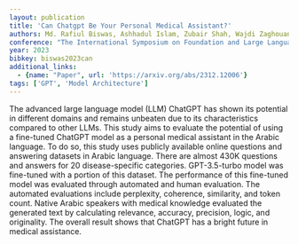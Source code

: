 ```yaml
---
layout: publication
title: 'Can Chatgpt Be Your Personal Medical Assistant?'
authors: Md. Rafiul Biswas, Ashhadul Islam, Zubair Shah, Wajdi Zaghouani, Samir Brahim Belhaouari
conference: "The International Symposium on Foundation and Large Language Models (FLLM2023) https://fllm-conference.org/2023/"
year: 2023
bibkey: biswas2023can
additional_links:
  - {name: "Paper", url: 'https://arxiv.org/abs/2312.12006'}
tags: ['GPT', 'Model Architecture']
---
```

The advanced large language model (LLM) ChatGPT has shown its potential in
different domains and remains unbeaten due to its characteristics compared to
other LLMs. This study aims to evaluate the potential of using a fine-tuned
ChatGPT model as a personal medical assistant in the Arabic language. To do so,
this study uses publicly available online questions and answering datasets in
Arabic language. There are almost 430K questions and answers for 20
disease-specific categories. GPT-3.5-turbo model was fine-tuned with a portion
of this dataset. The performance of this fine-tuned model was evaluated through
automated and human evaluation. The automated evaluations include perplexity,
coherence, similarity, and token count. Native Arabic speakers with medical
knowledge evaluated the generated text by calculating relevance, accuracy,
precision, logic, and originality. The overall result shows that ChatGPT has a
bright future in medical assistance.

